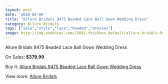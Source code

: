 ```yaml
---
layout: post
date: '2018-02-06'
title: "Allure Bridals 9475 Beaded Lace Ball Gown Wedding Dress"
category: Allure Bridals
tags: ["sale","style","lace","beaded","dresses"]
image: http://img.eudances.com/15841-thickbox_default/allure-bridals-9475-beaded-lace-ball-gown-wedding-dress.jpg
---
```

Allure Bridals 9475 Beaded Lace Ball Gown Wedding Dress

On Sales: **$379.99**
<a href="https://www.eudances.com/en/allure-bridals/4667-allure-bridals-9475-beaded-lace-ball-gown-wedding-dress.html"><amp-img layout="responsive" width="600" height="600" src="//img.eudances.com/15841-thickbox_default/allure-bridals-9475-beaded-lace-ball-gown-wedding-dress.jpg" alt="Allure Bridals 9475 Beaded Lace Ball Gown Wedding Dress 0" /></a>
<a href="https://www.eudances.com/en/allure-bridals/4667-allure-bridals-9475-beaded-lace-ball-gown-wedding-dress.html"><amp-img layout="responsive" width="600" height="600" src="//img.eudances.com/15845-thickbox_default/allure-bridals-9475-beaded-lace-ball-gown-wedding-dress.jpg" alt="Allure Bridals 9475 Beaded Lace Ball Gown Wedding Dress 1" /></a>
<a href="https://www.eudances.com/en/allure-bridals/4667-allure-bridals-9475-beaded-lace-ball-gown-wedding-dress.html"><amp-img layout="responsive" width="600" height="600" src="//img.eudances.com/15844-thickbox_default/allure-bridals-9475-beaded-lace-ball-gown-wedding-dress.jpg" alt="Allure Bridals 9475 Beaded Lace Ball Gown Wedding Dress 2" /></a>
<a href="https://www.eudances.com/en/allure-bridals/4667-allure-bridals-9475-beaded-lace-ball-gown-wedding-dress.html"><amp-img layout="responsive" width="600" height="600" src="//img.eudances.com/15843-thickbox_default/allure-bridals-9475-beaded-lace-ball-gown-wedding-dress.jpg" alt="Allure Bridals 9475 Beaded Lace Ball Gown Wedding Dress 3" /></a>
<a href="https://www.eudances.com/en/allure-bridals/4667-allure-bridals-9475-beaded-lace-ball-gown-wedding-dress.html"><amp-img layout="responsive" width="600" height="600" src="//img.eudances.com/15842-thickbox_default/allure-bridals-9475-beaded-lace-ball-gown-wedding-dress.jpg" alt="Allure Bridals 9475 Beaded Lace Ball Gown Wedding Dress 4" /></a>

Buy it: [Allure Bridals 9475 Beaded Lace Ball Gown Wedding Dress](https://www.eudances.com/en/allure-bridals/4667-allure-bridals-9475-beaded-lace-ball-gown-wedding-dress.html "Allure Bridals 9475 Beaded Lace Ball Gown Wedding Dress")

View more: [Allure Bridals](https://www.eudances.com/en/2-allure-bridals "Allure Bridals")